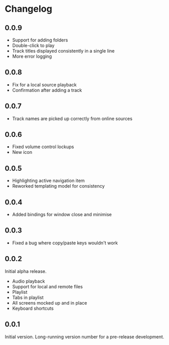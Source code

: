 # Changelog


## 0.0.9

* Support for adding folders
* Double-click to play
* Track titles displayed consistently in a single line
* More error logging



## 0.0.8

* Fix for a local source playback
* Confirmation after adding a track



## 0.0.7

* Track names are picked up correctly from online sources



## 0.0.6

* Fixed volume control lockups
* New icon



## 0.0.5

* Highlighting active navigation item
* Reworked templating model for consistency



## 0.0.4

* Added bindings for window close and minimise



## 0.0.3

* Fixed a bug where copy/paste keys wouldn't work



## 0.0.2

Initial alpha release.
* Audio playback
* Support for local and remote files
* Playlist
* Tabs in playlist
* All screens mocked up and in place
* Keyboard shortcuts



## 0.0.1

Initial version. Long-running version number for a pre-release development.
